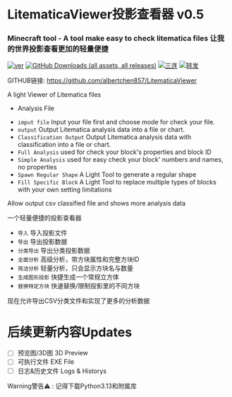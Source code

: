LitematicaViewer投影查看器 v0.5
===============================

### Minecraft tool - A tool make easy to check litematica files 让我的世界投影查看更加的轻量便捷

[![ver](https://img.shields.io/badge/Version-beta_0.5.2-red)]()
[![GitHub Downloads (all assets, all releases)](https://img.shields.io/github/v/release/Albertchen857/LitematicaViewer)]()
[![三连](https://img.shields.io/badge/-一键三连-00A1D6?logo=bilibili&logoColor=white)](https://www.bilibili.com/video/BV1dq6yYoEvi/?spm_id_from=333.1387.homepage.video_card.click&vd_source=20c164cb28b2da114329d8728dad750f)
[![转发](https://img.shields.io/badge/-转发-00A1D6?logo=bilibili&logoColor=white)](https://space.bilibili.com/3494373232741268)

GITHUB链接: https://github.com/albertchen857/LitematicaViewer

A light Viewer of Litematica files

- Analysis File

* `imput file` Input your file first and choose mode for check your file.
* `output` Output Litematica analysis data into a file or chart.
* `Classification Output` Output Litematica analysis data with classification into a file or chart.
* `Full Analysis` used for check your block's properties and block ID
* `Simple Analysis` used for easy check your block' numbers and names, no properties
* `Spawn Regular Shape` A Light Tool to generate a regular shape
* `Fill Specific Block` A Light Tool to replace multiple types of blocks with your own setting limitations

Allow output csv classified file and shows more analysis data

一个轻量便捷的投影查看器

* `导入` 导入投影文件
* `导出` 导出投影数据
* `分类导出` 导出分类投影数据
* `全面分析` 高级分析，带方块属性和完整方块ID
* `简洁分析` 轻量分析，只会显示方块名与数量
* `生成图形投影` 快捷生成一个常规立方体
* `替换特定方块` 快速替换/限制投影里的不同方块

现在允许导出CSV分类文件和实现了更多的分析数据

# 后续更新内容Updates

* [ ]  预览图/3D图 3D Preview
* [ ]  可执行文件 EXE File
* [ ]  日志&历史文件 Logs & Historys

Warning警告⚠ : 记得下载Python3.13和附属库

